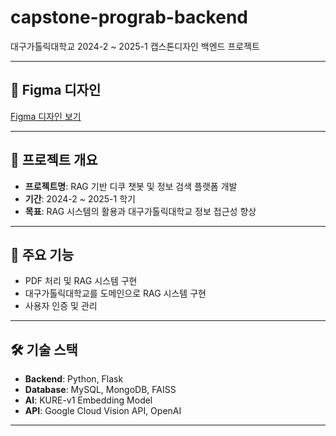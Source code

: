 # capstone-prograb-backend

대구가톨릭대학교 2024-2 ~ 2025-1 캡스톤디자인 백엔드 프로젝트

---

## 📐 Figma 디자인
[Figma 디자인 보기](https://www.figma.com/design/HNyVSfiXJBfG8sahAVlCQZ/Untitled?node-id=0-1&t=fcL6QPcv5KNMfHP9-1)

---

## 📂 프로젝트 개요
- **프로젝트명**: RAG 기반 디쿠 챗봇 및 정보 검색 플랫폼 개발
- **기간**: 2024-2 ~ 2025-1 학기
- **목표**: RAG 시스템의 활용과 대구가톨릭대학교 정보 접근성 향상

---

## 🚀 주요 기능
- PDF 처리 및 RAG 시스템 구현
- 대구가톨릭대학교를 도메인으로 RAG 시스템 구현
- 사용자 인증 및 관리

---

## 🛠️ 기술 스택
- **Backend**: Python, Flask
- **Database**: MySQL, MongoDB, FAISS
- **AI**: KURE-v1 Embedding Model
- **API**: Google Cloud Vision API, OpenAI

---